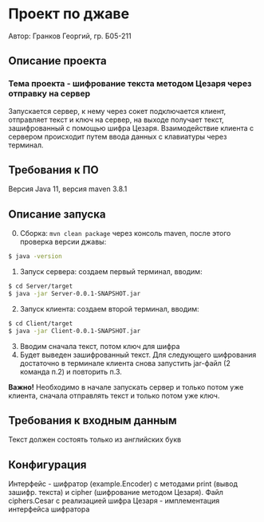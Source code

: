 # Проект по джаве

Автор: Гранков Георгий, гр. Б05-211

## Описание проекта
### Тема проекта - шифрование текста методом Цезаря через отправку на сервер
Запускается сервер, к нему через сокет подключается клиент, отправляет текст и ключ на сервер, на выходе получает текст, зашифрованный с помощью шифра Цезаря.
Взаимодействие клиента с сервером происходит путем ввода данных с клавиатуры через терминал.

## Требования к ПО
Версия Java 11, версия maven 3.8.1

## Описание запуска

0. Сборка: ```mvn clean package``` через консоль maven, после этого проверка версии джавы:
```bash
$ java -version
```

1. Запуск сервера: создаем первый терминал, вводим:
```bash
$ cd Server/target
$ java -jar Server-0.0.1-SNAPSHOT.jar
```

2. Запуск клиента: создаем второй терминал, вводим:
```bash
$ cd Client/target
$ java -jar Client-0.0.1-SNAPSHOT.jar
```
3. Вводим сначала текст, потом ключ для шифра
4. Будет выведен зашифрованный текст. Для следующего шифрования достаточно в терминале клиента снова запустить jar-файл (2 команда п.2) и повторить п.3.

**Важно!** Необходимо в начале запускать сервер и только потом уже клиента, сначала отправлять текст и только потом уже ключ.

## Требования к входным данным
Текст должен состоять только из английских букв

## Конфигурация

Интерфейс - шифратор (example.Encoder) с методами print (вывод зашифр. текста) и cipher (шифрование методом Цезаря).
Файл ciphers.Cesar с реализацией шифра Цезаря - имплементация интерфейса шифратора
